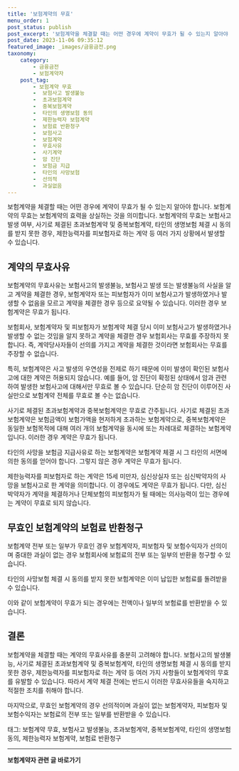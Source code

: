 ```yaml
---
title: '보험계약의 무효'
menu_order: 1
post_status: publish
post_excerpt: '보험계약을 체결할 때는 어떤 경우에 계약이 무효가 될 수 있는지 알아야 합니다. 보험계약의 무효는 보험계약의 효력을 상실하는 것을 의미합니다. 보험계약의 무효는 보험사고 발생 여부, 사기로 체결된 초과보험계약 및 중복보험계약, 타인의 생명보험 체결 시 동의를 받지 못한 경우, 제한능력자를 피보험자로 하는 계약 등 여러 가지 상황에서 발생할 수 있습니다.'
post_date: 2023-11-06 09:35:12
featured_image: _images/금융금전.png
taxonomy:
    category:
        - 금융금전
        - 보험계약자
    post_tag:
        - 보험계약 무효
        -  보험사고 발생불능
        -  초과보험계약
        -  중복보험계약
        -  타인의 생명보험 동의
        -  제한능력자 보험계약
        -  보험료 반환청구
        -  보험사고
        -  보험계약
        -  무효사유
        -  사기계약
        -  암 진단
        -  보험금 지급
        -  타인의 사망보험
        -  선의적
        -  과실없음
---
```



보험계약을 체결할 때는 어떤 경우에 계약이 무효가 될 수 있는지 알아야 합니다. 보험계약의 무효는 보험계약의 효력을 상실하는 것을 의미합니다. 보험계약의 무효는 보험사고 발생 여부, 사기로 체결된 초과보험계약 및 중복보험계약, 타인의 생명보험 체결 시 동의를 받지 못한 경우, 제한능력자를 피보험자로 하는 계약 등 여러 가지 상황에서 발생할 수 있습니다.

## 계약의 무효사유

보험계약의 무효사유는 보험사고의 발생불능, 보험사고 발생 또는 발생불능의 사실을 알고 계약을 체결한 경우, 보험계약자 또는 피보험자가 이미 보험사고가 발생하였거나 발생할 수 없음을 모르고 계약을 체결한 경우 등으로 요약될 수 있습니다. 이러한 경우 보험계약은 무효가 됩니다.

보험회사, 보험계약자 및 피보험자가 보험계약 체결 당시 이미 보험사고가 발생하였거나 발생할 수 없는 것임을 알지 못하고 계약을 체결한 경우 보험회사는 무효를 주장하지 못합니다. 즉, 계약당사자들이 선의를 가지고 계약을 체결한 것이라면 보험회사는 무효를 주장할 수 없습니다. 

특히, 보험계약은 사고 발생의 우연성을 전제로 하기 때문에 이미 발생이 확인된 보험사고에 대한 계약은 허용되지 않습니다. 예를 들어, 암 진단이 확정된 상태에서 암과 관련하여 발생한 보험사고에 대해서만 무효로 볼 수 있습니다. 단순히 암 진단이 이루어진 사실만으로 보험계약 전체를 무효로 볼 수는 없습니다.

사기로 체결된 초과보험계약과 중복보험계약은 무효로 간주됩니다. 사기로 체결된 초과보험계약은 보험금액이 보험가액을 현저하게 초과하는 보험계약으로, 중복보험계약은 동일한 보험목적에 대해 여러 개의 보험계약을 동시에 또는 차례대로 체결하는 보험계약입니다. 이러한 경우 계약은 무효가 됩니다.

타인의 사망을 보험금 지급사유로 하는 보험계약은 보험계약 체결 시 그 타인의 서면에 의한 동의를 얻어야 합니다. 그렇지 않은 경우 계약은 무효가 됩니다.

제한능력자를 피보험자로 하는 계약은 15세 미만자, 심신상실자 또는 심신박약자의 사망을 보험사고로 한 계약을 의미합니다. 이 경우에도 계약은 무효가 됩니다. 다만, 심신박약자가 계약을 체결하거나 단체보험의 피보험자가 될 때에는 의사능력이 있는 경우에는 계약이 무효로 되지 않습니다.

## 무효인 보험계약의 보험료 반환청구

보험계약 전부 또는 일부가 무효인 경우 보험계약자, 피보험자 및 보험수익자가 선의이며 중대한 과실이 없는 경우 보험회사에 보험료의 전부 또는 일부의 반환을 청구할 수 있습니다.

타인의 사망보험 체결 시 동의를 받지 못한 보험계약은 이미 납입한 보험료를 돌려받을 수 있습니다.

이와 같이 보험계약이 무효가 되는 경우에는 전액이나 일부의 보험료를 반환받을 수 있습니다.

## 결론

보험계약을 체결할 때는 계약의 무효사유를 충분히 고려해야 합니다. 보험사고의 발생불능, 사기로 체결된 초과보험계약 및 중복보험계약, 타인의 생명보험 체결 시 동의를 받지 못한 경우, 제한능력자를 피보험자로 하는 계약 등 여러 가지 사항들이 보험계약의 무효를 유발할 수 있습니다. 따라서 계약 체결 전에는 반드시 이러한 무효사유들을 숙지하고 적절한 조치를 취해야 합니다.

마지막으로, 무효인 보험계약의 경우 선의적이며 과실이 없는 보험계약자, 피보험자 및 보험수익자는 보험료의 전부 또는 일부를 반환받을 수 있습니다.

태그: 보험계약 무효, 보험사고 발생불능, 초과보험계약, 중복보험계약, 타인의 생명보험 동의, 제한능력자 보험계약, 보험료 반환청구
<!-- wp:separator -->
<hr class="wp-block-separator has-alpha-channel-opacity"/>
<!-- /wp:separator -->

<!-- wp:group {"backgroundColor":"base","layout":{"type":"constrained"}} -->
<div class="wp-block-group has-base-background-color has-background"><!-- wp:paragraph {"align":"center","fontSize":"medium"} -->
<p class="has-text-align-center has-large-font-size"><strong>보험계약자 관련 글 바로가기</strong></p>
<!-- /wp:paragraph -->


<!-- wp:latest-posts
{"categories":[{"id":13963,"count":19,"description":"","link":"https://uknowlaw.com/category/%eb%b3%b4%ed%97%98%ea%b3%84%ec%95%bd%ec%9e%90/","name":"보험계약자","slug":"보험계약자","taxonomy":"category","parent":0,"meta":[],"_links":{"self":[{"href":"https://uknowlaw.com/wp-json/wp/v2/categories/13963"}],"collection":[{"href":"https://uknowlaw.com/wp-json/wp/v2/categories"}],"about":[{"href":"https://uknowlaw.com/wp-json/wp/v2/taxonomies/category"}],"wp:post_type":[{"href":"https://uknowlaw.com/wp-json/wp/v2/posts?categories=13963"}],"curies":[{"name":"wp","href":"https://api.w.org/{rel}","templated":true}]}}],"postsToShow":100,"excerptLength":28,"postLayout":"grid","columns":2,"featuredImageAlign":"left","featuredImageSizeSlug":"large","fontSize":"small"} /--></div>
<!-- /wp:group -->